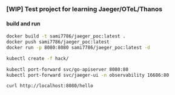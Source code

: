 ### [WIP] Test project for learning Jaeger/OTeL/Thanos

#### build and run
```bash
docker build -t sami7786/jaeger_poc:latest .
docker push sami7786/jaeger_poc:latest
docker run -p 8080:8080 sami7786/jaeger_poc:latest -d
```

```bash
kubectl create -f hack/

kubectl port-forward svc/go-apiserver 8080:80
kubectl port-forward svc/jaeger-ui -n observability 16686:80

curl http://localhost:8080/hello
```


